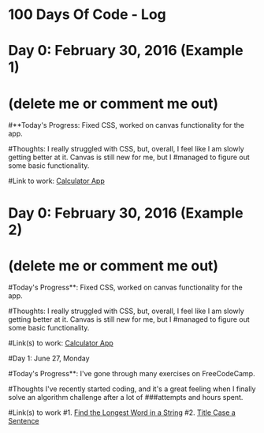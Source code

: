 
# 100 Days Of Code - Log

# Day 0: February 30, 2016 (Example 1)
# (delete me or comment me out)

#**Today's Progress: Fixed CSS, worked on canvas functionality for the app.

#Thoughts: I really struggled with CSS, but, overall, I feel like I am slowly getting better at it. Canvas is still new for me, but I #managed to figure out some basic functionality.

#Link to work: [Calculator App](http://www.example.com)

# Day 0: February 30, 2016 (Example 2)
# (delete me or comment me out)

#Today's Progress**: Fixed CSS, worked on canvas functionality for the app.

#Thoughts: I really struggled with CSS, but, overall, I feel like I am slowly getting better at it. Canvas is still new for me, but I #managed to figure out some basic functionality.

#Link(s) to work: [Calculator App](http://www.example.com)


#Day 1: June 27, Monday

#Today's Progress**: I've gone through many exercises on FreeCodeCamp.

#Thoughts I've recently started coding, and it's a great feeling when I finally solve an algorithm challenge after a lot of ###attempts and hours spent.

#Link(s) to work
#1. [Find the Longest Word in a String](https://www.freecodecamp.com/challenges/find-the-longest-word-in-a-string)
#2. [Title Case a Sentence](https://www.freecodecamp.com/challenges/title-case-a-sentence)
